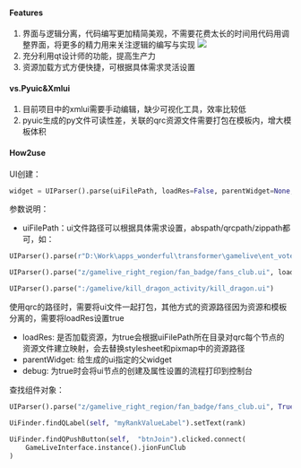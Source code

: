 #### Features

1. 界面与逻辑分离，代码编写更加精简美观，不需要花费太长的时间用代码用调整界面，将更多的精力用来关注逻辑的编写与实现
![](http://cc.fp.ps.netease.com/file/5fb7755c5e60276c1a6abd841icbEsTi02)
2. 充分利用qt设计师的功能，提高生产力
3. 资源加载方式方便快捷，可根据具体需求灵活设置

#### vs.Pyuic&Xmlui
1. 目前项目中的xmlui需要手动编辑，缺少可视化工具，效率比较低
2. pyuic生成的py文件可读性差，关联的qrc资源文件需要打包在模板内，增大模板体积

#### How2use
UI创建：
```python
widget = UIParser().parse(uiFilePath, loadRes=False, parentWidget=None, debug=False)
```
参数说明：

* uiFilePath：ui文件路径可以根据具体需求设置，abspath/qrcpath/zippath都可，如：
```python
UIParser().parse(r"D:\Work\apps_wonderful\transformer\gamelive\ent_vote\entertainment_vote\ui\fans_club.ui", loadRes=True)
```
```python
UIParser().parse("z/gamelive_right_region/fan_badge/fans_club.ui", loadRes=True)
```
```python
UIParser().parse(":/gamelive/kill_dragon_activity/kill_dragon.ui")
```
使用qrc的路径时，需要将ui文件一起打包，其他方式的资源路径因为资源和模板分离的，需要将loadRes设置true
* loadRes: 是否加载资源，为true会根据uiFilePath所在目录对qrc每个节点的资源文件建立映射，会去替换stylesheet和pixmap中的资源路径
* parentWidget: 给生成的ui指定的父widget
* debug: 为true时会将ui节点的创建及属性设置的流程打印到控制台

查找组件对象：
```python
UIParser().parse("z/gamelive_right_region/fan_badge/fans_club.ui", True, self, False)

UiFinder.findQLabel(self, "myRankValueLabel").setText(rank)

UiFinder.findQPushButton(self,  "btnJoin").clicked.connect(
    GameLiveInterface.instance().jionFunClub
)
```